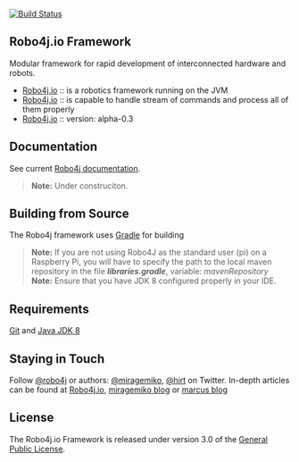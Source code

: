 [![Build Status](https://travis-ci.org/Robo4J/robo4j.svg?branch=master)](https://travis-ci.org/Robo4J/robo4j)
## Robo4j.io Framework
Modular framework for rapid development of interconnected hardware and robots.

* [Robo4j.io][] :: is a robotics framework running on the JVM
* [Robo4j.io][] :: is capable to handle stream of commands and process all of them properly
* [Robo4j.io][] :: version: alpha-0.3

## Documentation
See current [Robo4j documentation][].
> **Note:** Under construciton.

## Building from Source
The Robo4j framework uses [Gradle][] for building
> **Note:** If you are not using Robo4J as the standard user (pi) on a Raspberry Pi, you will have to specify the path to the local maven repository in the file _**libraries.gradle**_, variable: _mavenRepository_
> **Note:** Ensure that you have JDK 8 configured properly in your IDE.

## Requirements
[Git][] and [Java JDK 8][]

## Staying in Touch
Follow [@robo4j][] or authors: [@miragemiko][], [@hirt][]
on Twitter. In-depth articles can be found at [Robo4j.io][], [miragemiko blog][] or [marcus blog][]

## License
The Robo4j.io Framework is released under version 3.0 of the [General Public License][].

[Robo4j.io]: http://www.robo4j.io
[miragemiko blog]: http://www.miroslavkopecky.com
[marcus blog]: http://hirt.se/blog/
[General Public License]: http://www.gnu.org/licenses/gpl-3.0-standalone.html0
[@robo4j]: https://twitter.com/robo4j
[@miragemiko]: https://twitter.com/miragemiko
[@hirt]: https://twitter.com/hirt
[Gradle]: http://gradle.org
[Java JDK 8]: http://www.oracle.com/technetwork/java/javase/downloads
[Git]: http://help.github.com/set-up-git-redirect
[Robo4j documentation]: http://www.robo4j.io/p/documentation.html
